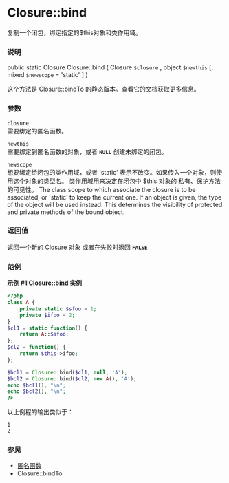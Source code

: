 Closure::bind
=============

复制一个闭包，绑定指定的$this对象和类作用域。

### 说明

<span class="modifier">public</span> <span
class="modifier">static</span> <span class="type">Closure</span> <span
class="methodname">Closure::bind</span> ( <span
class="methodparam"><span class="type">Closure</span> `$closure`</span>
, <span class="methodparam"><span class="type">object</span>
`$newthis`</span> \[, <span class="methodparam"><span
class="type">mixed</span> `$newscope` <span class="initializer"> =
'static'</span></span> \] )

这个方法是 <span class="methodname">Closure::bindTo</span>
的静态版本。查看它的文档获取更多信息。

### 参数

`closure`  
需要绑定的匿名函数。

`newthis`  
需要绑定到匿名函数的对象，或者 **`NULL`** 创建未绑定的闭包。

`newscope`  
想要绑定给闭包的类作用域，或者 'static'
表示不改变。如果传入一个对象，则使用这个对象的类型名。
类作用域用来决定在闭包中 $this 对象的 私有、保护方法 的可见性。 The
class scope to which associate the closure is to be associated, or
'static' to keep the current one. If an object is given, the type of the
object will be used instead. This determines the visibility of protected
and private methods of the bound object.

### 返回值

返回一个新的 <span class="classname">Closure</span> 对象
或者在失败时返回 **`FALSE`**

### 范例

**示例 \#1 <span class="function">Closure::bind</span> 实例**

``` php
<?php
class A {
    private static $sfoo = 1;
    private $ifoo = 2;
}
$cl1 = static function() {
    return A::$sfoo;
};
$cl2 = function() {
    return $this->ifoo;
};

$bcl1 = Closure::bind($cl1, null, 'A');
$bcl2 = Closure::bind($cl2, new A(), 'A');
echo $bcl1(), "\n";
echo $bcl2(), "\n";
?>
```

以上例程的输出类似于：

    1
    2

### 参见

-   <a href="/functions/anonymous.html" class="link">匿名函数</a>
-   <span class="methodname">Closure::bindTo</span>
